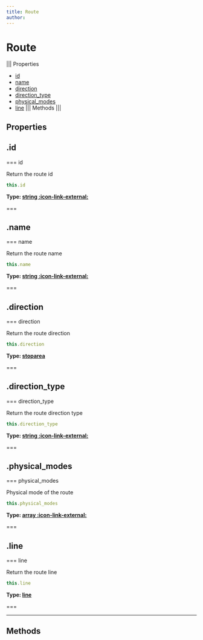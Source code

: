 ```yaml
---
title: Route
author:
---
```


# Route

||| Properties
- [id](#id)
- [name](#name)
- [direction](#direction)
- [direction_type](#direction_type)
- [physical_modes](#physical_modes)
- [line](#line)
||| Methods
|||
## Properties
## .id

=== id

Return the route id


```javascript
this.id
```
**Type: [string :icon-link-external:](https://developer.mozilla.org/en-US/docs/Web/JavaScript/Reference/Global_Objects/String)**

===

## .name

=== name

Return the route name


```javascript
this.name
```
**Type: [string :icon-link-external:](https://developer.mozilla.org/en-US/docs/Web/JavaScript/Reference/Global_Objects/String)**

===

## .direction

=== direction

Return the route direction


```javascript
this.direction
```
**Type: [stoparea](../structures/stoparea)**

===

## .direction_type

=== direction_type

Return the route direction type


```javascript
this.direction_type
```
**Type: [string :icon-link-external:](https://developer.mozilla.org/en-US/docs/Web/JavaScript/Reference/Global_Objects/String)**

===

## .physical_modes

=== physical_modes

Physical mode of the route


```javascript
this.physical_modes
```
**Type: [array :icon-link-external:](https://developer.mozilla.org/en-US/docs/Web/JavaScript/Reference/Global_Objects/Array)**

===

## .line

=== line

Return the route line


```javascript
this.line
```
**Type: [line](../structures/line)**

===

---
## Methods
